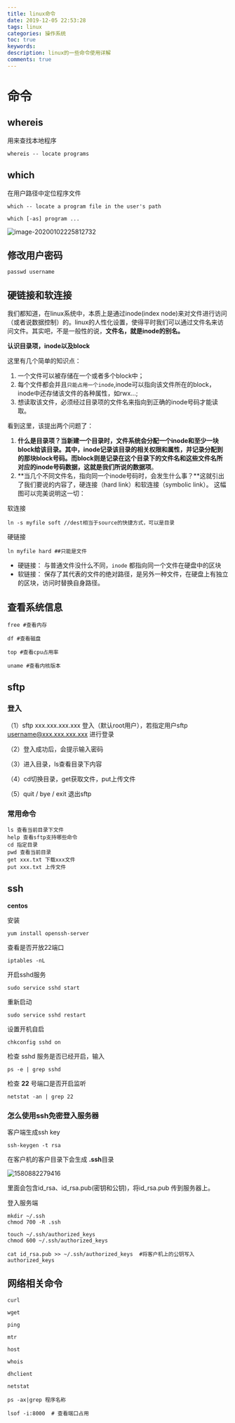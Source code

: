 ```yaml
---
title: linux命令
date: 2019-12-05 22:53:28
tags: linux
categories: 操作系统
toc: true
keywords:
description: linux的一些命令使用详解
comments: true
---
```


# 命令

## whereis

用来查找本地程序

```shell
whereis -- locate programs
```

## which

在用户路径中定位程序文件

```shell
which -- locate a program file in the user's path

which [-as] program ...
```

![image-20200102225812732](https://gitee.com/Cooper001/blog-img/raw/master/img/image-20200102225812732.png)




## 修改用户密码


```shell
passwd username
```


## 硬链接和软连接


我们都知道，在linux系统中，本质上是通过inode(index node)来对文件进行访问（或者说数据控制）的。linux的人性化设置，使得平时我们可以通过文件名来访问文件。其实吧，不是一般性的说，**文件名，就是inode的别名。**


**认识目录项，inode以及block**


这里有几个简单的知识点：


1. 一个文件可以被存储在一个或者多个block中；
2. 每个文件都会并且`只能占用一个inode`,inode可以指向该文件所在的block，inode中还存储该文件的各种属性，如rwx...;
3. 想读取该文件，必须经过目录项的文件名来指向到正确的inode号码才能读取。


看到这里，该提出两个问题了：


1. **什么是目录项？**当新建一个目录时，文件系统会分配一个inode和至少一块block给该目录。其中，inode记录该目录的相关权限和属性，并记录分配到的那块block号码。而**block则是记录在这个目录下的文件名和这些文件名所对应的inode号码数据，这就是我们所说的数据项**。
2. **当几个不同文件名，指向同一个inode号码时，会发生什么事？**这就引出了我们要说的内容了，硬连接（hard link）和软连接（symbolic link）。
   这幅图可以完美说明这一切：


软连接


```shell
ln -s myfile soft //dest相当于source的快捷方式，可以是目录
```


硬链接


```shell
ln myfile hard ##只能是文件
```


- 硬链接： 与普通文件没什么不同，`inode` 都指向同一个文件在硬盘中的区块
- 软链接： 保存了其代表的文件的绝对路径，是另外一种文件，在硬盘上有独立的区块，访问时替换自身路径。


## 查看系统信息


```shell
free #查看内存

df #查看磁盘

top #查看cpu占用率

uname #查看内核版本
```

## sftp

### 登入

（1）sftp xxx.xxx.xxx.xxx 登入（默认root用户），若指定用户sftp username@xxx.xxx.xxx.xxx 进行登录

（2）登入成功后，会提示输入密码

（3）进入目录，ls查看目录下内容

（4）cd切换目录，get获取文件，put上传文件

（5）quit / bye / exit 退出sftp

### 常用命令

```
ls 查看当前目录下文件
help 查看sftp支持哪些命令
cd 指定目录
pwd 查看当前目录
get xxx.txt 下载xxx文件
put xxx.txt 上传文件
```
## ssh

**centos**

安装

```
yum install openssh-server
```

查看是否开放22端口

```
iptables -nL
```
开启sshd服务

```
sudo service sshd start
```

重新启动

```
sudo service sshd restart
```

设置开机自启

```
chkconfig sshd on
```
检查 sshd 服务是否已经开启，输入

```
ps -e | grep sshd
```

检查 **22** 号端口是否开启监听

```
netstat -an | grep 22
```

### 怎么使用ssh免密登入服务器

客户端生成ssh key

```shell
ssh-keygen -t rsa
```

在客户机的客户目录下会生成 **.ssh**目录

![1580882279416](https://gitee.com/Cooper001/blog-img/raw/master/img/1580882279416.png)

里面会包含id_rsa、id_rsa.pub(密钥和公钥)，将id_rsa.pub 传到服务器上。

登入服务端

```shell
mkdir ~/.ssh
chmod 700 -R .ssh

touch ~/.ssh/authorized_keys
chmod 600 ~/.ssh/authorized_keys

cat id_rsa.pub >> ~/.ssh/authorized_keys  #将客户机上的公钥写入 authorized_keys
```

## 网络相关命令

```
curl

wget

ping

mtr

host

whois

dhclient

netstat

ps -ax|grep 程序名称

lsof -i:8000  # 查看端口占用
```

